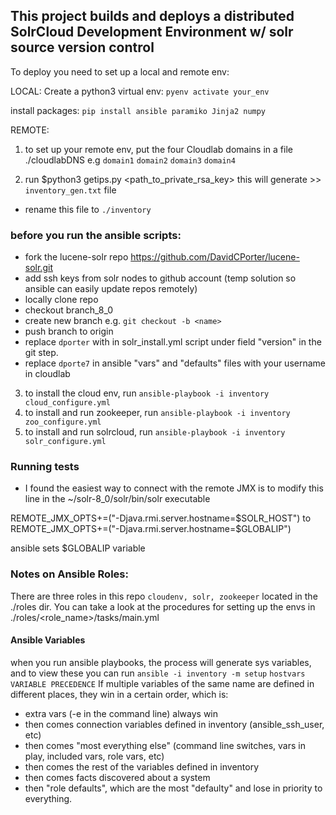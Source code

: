 ## This project builds and deploys a distributed SolrCloud Development Environment w/ solr source version control

To deploy you need to set up a local and remote env:

LOCAL:
Create a python3 virtual env:
`pyenv activate your_env`

install packages:
`pip install ansible paramiko Jinja2 numpy`


REMOTE:
1) to set up your remote env, put the four Cloudlab domains in a file ./cloudlabDNS e.g
`domain1`
`domain2`
`domain3`
`domain4`

2) run $python3 getips.py <cloudlab username> <cloudlabDNS filename> <path_to_private_rsa_key>
this will generate >> `inventory_gen.txt` file
- rename this file to `./inventory`

### before you run the ansible scripts:
- fork the lucene-solr repo https://github.com/DavidCPorter/lucene-solr.git
- add ssh keys from solr nodes to github account (temp solution so ansible can easily update repos remotely)
- locally clone repo
- checkout branch_8_0
- create new branch <name> e.g. `git checkout -b <name>`
- push <name> branch to origin
- replace `dporter` with <name> in solr_install.yml script under field "version" in the git step.
- replace `dporte7` in ansible "vars" and "defaults" files with your username in cloudlab

3) to install the cloud env, run `ansible-playbook -i inventory cloud_configure.yml`
4) to install and run zookeeper, run `ansible-playbook -i inventory zoo_configure.yml`
5) to install and run solrcloud, run `ansible-playbook -i inventory solr_configure.yml`


### Running tests
- I found the easiest way to connect with the remote JMX is to modify this line in the ~/solr-8_0/solr/bin/solr executable

REMOTE_JMX_OPTS+=("-Djava.rmi.server.hostname=$SOLR_HOST")
to
REMOTE_JMX_OPTS+=("-Djava.rmi.server.hostname=$GLOBALIP")

ansible sets $GLOBALIP variable


### Notes on Ansible Roles:
There are three roles in this repo `cloudenv, solr, zookeeper` located in the ./roles dir. You can take a look at the procedures for setting up the envs in ./roles/<role_name>/tasks/main.yml

#### Ansible Variables
when you run ansible playbooks, the process will generate sys variables, and to view these you can run `ansible -i inventory -m setup`
`hostvars`
`VARIABLE PRECEDENCE`
If multiple variables of the same name are defined in different places, they win in a certain order, which is:
- extra vars (-e in the command line) always win
- then comes connection variables defined in inventory (ansible_ssh_user, etc)
- then comes "most everything else" (command line switches, vars in play, included vars, role vars, etc)
- then comes the rest of the variables defined in inventory
- then comes facts discovered about a system
- then "role defaults", which are the most "defaulty" and lose in priority to everything.

